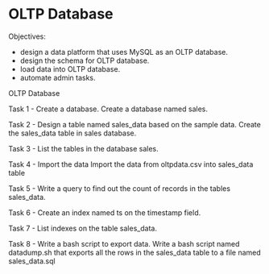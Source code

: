 # OLTP Database
Objectives:

*   design a data platform that uses MySQL as an OLTP database.
*   design the schema for OLTP database.
*   load data into OLTP database.
*   automate admin tasks.


OLTP Database

Task 1 - Create a database.
Create a database named sales.

Task 2 - Design a table named sales_data based on the sample data.
Create the sales_data table in sales database.

Task 3 - List the tables in the database sales.

Task 4 - Import the data 
Import the data from oltpdata.csv into sales_data table

Task 5 - Write a query to find out the count of records in the tables sales_data.

Task 6 - Create an index named ts on the timestamp field.

Task 7 - List indexes on the table sales_data.

Task 8 - Write a bash script to export data.
Write a bash script named datadump.sh that exports all the rows in the sales_data table to a file named sales_data.sql
